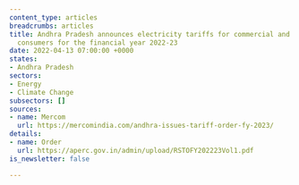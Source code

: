 ```yaml
---
content_type: articles
breadcrumbs: articles
title: Andhra Pradesh announces electricity tariffs for commercial and industrial
  consumers for the financial year 2022-23
date: 2022-04-13 07:00:00 +0000
states:
- Andhra Pradesh
sectors:
- Energy
- Climate Change
subsectors: []
sources:
- name: Mercom
  url: https://mercomindia.com/andhra-issues-tariff-order-fy-2023/
details:
- name: Order
  url: https://aperc.gov.in/admin/upload/RSTOFY202223Vol1.pdf
is_newsletter: false

---
```

